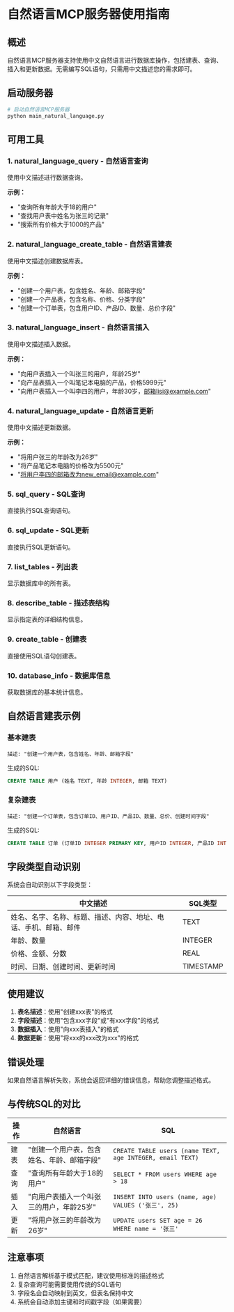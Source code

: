 # 自然语言MCP服务器使用指南

## 概述

自然语言MCP服务器支持使用中文自然语言进行数据库操作，包括建表、查询、插入和更新数据。无需编写SQL语句，只需用中文描述您的需求即可。

## 启动服务器

```bash
# 启动自然语言MCP服务器
python main_natural_language.py
```

## 可用工具

### 1. natural_language_query - 自然语言查询
使用中文描述进行数据查询。

**示例：**
- "查询所有年龄大于18的用户"
- "查找用户表中姓名为张三的记录"
- "搜索所有价格大于1000的产品"

### 2. natural_language_create_table - 自然语言建表
使用中文描述创建数据库表。

**示例：**
- "创建一个用户表，包含姓名、年龄、邮箱字段"
- "创建一个产品表，包含名称、价格、分类字段"
- "创建一个订单表，包含用户ID、产品ID、数量、总价字段"

### 3. natural_language_insert - 自然语言插入
使用中文描述插入数据。

**示例：**
- "向用户表插入一个叫张三的用户，年龄25岁"
- "向产品表插入一个叫笔记本电脑的产品，价格5999元"
- "向用户表插入一个叫李四的用户，年龄30岁，邮箱lisi@example.com"

### 4. natural_language_update - 自然语言更新
使用中文描述更新数据。

**示例：**
- "将用户张三的年龄改为26岁"
- "将产品笔记本电脑的价格改为5500元"
- "将用户李四的邮箱改为new_email@example.com"

### 5. sql_query - SQL查询
直接执行SQL查询语句。

### 6. sql_update - SQL更新
直接执行SQL更新语句。

### 7. list_tables - 列出表
显示数据库中的所有表。

### 8. describe_table - 描述表结构
显示指定表的详细结构信息。

### 9. create_table - 创建表
直接使用SQL语句创建表。

### 10. database_info - 数据库信息
获取数据库的基本统计信息。

## 自然语言建表示例

### 基本建表
```
描述: "创建一个用户表，包含姓名、年龄、邮箱字段"
```

生成的SQL:
```sql
CREATE TABLE 用户 (姓名 TEXT, 年龄 INTEGER, 邮箱 TEXT)
```

### 复杂建表
```
描述: "创建一个订单表，包含订单ID、用户ID、产品ID、数量、总价、创建时间字段"
```

生成的SQL:
```sql
CREATE TABLE 订单 (订单ID INTEGER PRIMARY KEY, 用户ID INTEGER, 产品ID INTEGER, 数量 INTEGER, 总价 REAL, 创建时间 TIMESTAMP DEFAULT CURRENT_TIMESTAMP)
```

## 字段类型自动识别

系统会自动识别以下字段类型：

| 中文描述 | SQL类型 |
|---------|---------|
| 姓名、名字、名称、标题、描述、内容、地址、电话、手机、邮箱、邮件 | TEXT |
| 年龄、数量 | INTEGER |
| 价格、金额、分数 | REAL |
| 时间、日期、创建时间、更新时间 | TIMESTAMP |

## 使用建议

1. **表名描述**：使用"创建xxx表"的格式
2. **字段描述**：使用"包含xxx字段"或"有xxx字段"的格式
3. **数据插入**：使用"向xxx表插入"的格式
4. **数据更新**：使用"将xxx的xxx改为xxx"的格式

## 错误处理

如果自然语言解析失败，系统会返回详细的错误信息，帮助您调整描述格式。

## 与传统SQL的对比

| 操作 | 自然语言 | SQL |
|------|----------|-----|
| 建表 | "创建一个用户表，包含姓名、年龄、邮箱字段" | `CREATE TABLE users (name TEXT, age INTEGER, email TEXT)` |
| 查询 | "查询所有年龄大于18的用户" | `SELECT * FROM users WHERE age > 18` |
| 插入 | "向用户表插入一个叫张三的用户，年龄25岁" | `INSERT INTO users (name, age) VALUES ('张三', 25)` |
| 更新 | "将用户张三的年龄改为26岁" | `UPDATE users SET age = 26 WHERE name = '张三'` |

## 注意事项

1. 自然语言解析基于模式匹配，建议使用标准的描述格式
2. 复杂查询可能需要使用传统的SQL语句
3. 字段名会自动映射到英文，但表名保持中文
4. 系统会自动添加主键和时间戳字段（如果需要） 